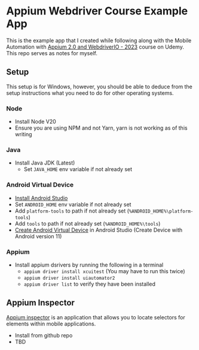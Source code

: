 # Appium Webdriver Course Example App
This is the example app that I created while following along with the Mobile Automation with [Appium 2.0 and WebdriverIO - 2023](https://www.udemy.com/course/appium-webdriverio-mobile-automation/)
course on Udemy. This repo serves as notes for myself.

## Setup
This setup is for Windows, however, you should be able to deduce from the setup instructions what you need to do for other operating systems.

### Node
- Install Node V20
- Ensure you are using NPM and not Yarn, yarn is not working as of this writing

### Java
- Install Java JDK (Latest)
  - Set `JAVA_HOME` env variable if not already set

### Android Virtual Device
- [Install Android Studio](https://developer.android.com/studio/install)
- Set `ANDROID_HOME` env variable if not already set
- Add `platform-tools` to path if not already set (`%ANDROID_HOME%\platform-tools`)
- Add `tools` to path if not already set (`%ANDROID_HOME%\tools`)
- [Create Android Virtual Device](https://developer.android.com/studio/run/managing-avds) in Android Studio (Create Device with Android version 11)

### Appium
- Install appium dsrivers by running the following in a terminal
  - `appium driver install xcuitest` (You may have to run this twice)
  - `appium driver install uiautomator2`
  - `appium driver list` to verify they have been installed


## Appium Inspector
[Appium inspector](https://github.com/appium/appium-inspector) is an application that allows you to locate selectors for elements within mobile applications. 

- Install from github repo
- TBD
